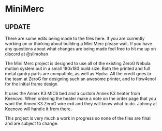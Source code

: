 # MiniMerc

## UPDATE ## 
There are some edits being made to the files here. If you are currently working on or thinking about building a Mini Merc please wait. If you have any questions about what changes are being made feel free to hit me up on discord at @slimohan


The Mini Merc project is designed to use all of the existing ZeroG Nebula motion system but in a small 180x180 build size. Both the printed and full metal gantry parts are compatible, as well as Hydra. All the credit goes to the team at ZeroG for designing such an awesome printer, and to flow4enol for the initial frame design.

It uses the Annex K3 MIC6 bed and a custom Annex K3 heater from Keenovo. When ordering the heater make a note on the order page that you want the Annex K3 ZeroG wire exit and they will know what to do. Johnny at Keenovo will handle it from there.

This project is very much a work in progress so none of the files are final and are subject to change. 
